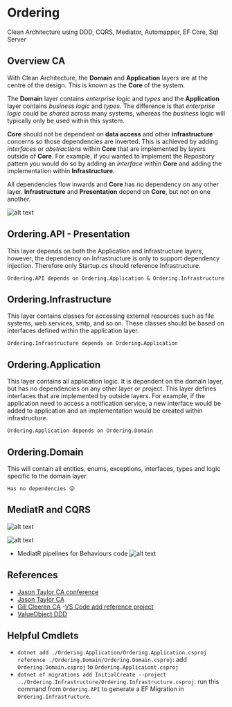 # Ordering
Clean Architecture using DDD, CQRS, Mediator, Automapper, EF Core, Sql Server

## Overview CA
With Clean Architecture, the **Domain** and **Application** layers are at the centre of the design. This is known as the **Core** of the system.

The **Domain** layer contains *enterprise logic* and *types* and the **Application** layer contains *business logic* and *types*. The difference is that *enterprise logic* could be *shared* across many systems, whereas the *business* logic will typically only be used within this system.

**Core** should not be dependent on **data access** and other **infrastructure** concerns so those dependencies are inverted. This is achieved by adding *interfaces* or *abstractions* within **Core** that are implemented by layers outside of **Core**. For example, if you wanted to implement the Repository pattern you would do so by adding an *interface* within **Core** and adding the implementation within **Infrastructure**.

All dependencies flow inwards and **Core** has no dependency on any other layer. **Infrastructure** and **Presentation** depend on **Core**, but not on one another.

![alt text](https://i0.wp.com/jasontaylor.dev/wp-content/uploads/2020/01/Figure-01-2.png?w=531&ssl=1)

## Ordering.API - Presentation
This layer depends on both the Application and Infrastructure layers, however, the dependency on Infrastructure is only to support dependency injection. Therefore only Startup.cs should reference Infrastructure.

`Ordering.API depends on Ordering.Application & Ordering.Infrastructure`


## Ordering.Infrastructure
This layer contains classes for accessing external resources such as file systems, web services, smtp, and so on. These classes should be based on interfaces defined within the application layer.

`Ordering.Infrastructure depends on Ordering.Application`

## Ordering.Application
This layer contains all application logic. It is dependent on the domain layer, but has no dependencies on any other layer or project. This layer defines interfaces that are implemented by outside layers. For example, if the application need to access a notification service, a new interface would be added to application and an implementation would be created within infrastructure.

`Ordering.Application depends on Ordering.Domain`

## Ordering.Domain
This will contain all entities, enums, exceptions, interfaces, types and logic specific to the domain layer.

`Has no dependencies 😜`

## MediatR and CQRS
![alt text](https://user-images.githubusercontent.com/69347197/149569560-63b0670d-3659-4cc0-9ed5-e7f479bf1ad9.png)

![alt text](https://user-images.githubusercontent.com/69347197/149571430-52177ec4-a7aa-431b-9bb7-c6f408a5e5b1.png)

- MediatR pipelines for Behaviours code
![alt text](https://www.google.com/url?sa=i&url=https%3A%2F%2Fwww.roundthecode.com%2Fdotnet%2Fhooking-into-mediator-pipelines&psig=AOvVaw0_sR3s5dXfLHOG-nHJQyNU&ust=1642283153854000&source=images&cd=vfe&ved=0CAsQjRxqFwoTCJCRh9ObsvUCFQAAAAAdAAAAABAg)


## References
- [Jason Taylor CA conference](https://www.youtube.com/watch?app=desktop&v=5OtUm1BLmG0mG0)
- [Jason Taylor CA](https://jasontaylor.dev/clean-architecture-getting-started/)
- [Gill Cleeren CA](https://www.pluralsight.com/courses/architecting-asp-dot-net-core-applications-best-practices)
-[VS Code add reference project](https://docs.microsoft.com/en-us/dotnet/core/tools/dotnet-add-reference)
- [ValueObject DDD](https://docs.microsoft.com/en-us/dotnet/standard/microservices-architecture/microservice-ddd-cqrs-patterns/implement-value-objects)

## Helpful Cmdlets
- `dotnet add ./Ordering.Application/Ordering.Application.csproj reference ./Ordering.Domain/Ordering.Domain.csproj`: add `Ordering.Domain.csproj` to `Ordering.Applicaiont.csproj`
- `dotnet ef migrations add InitialCreate --project ../Ordering.Infrastructure/Ordering.Infrastructure.csproj`: run this command from `Ordering.API` to generate a EF Migration in `Ordering.Infrastructure`.